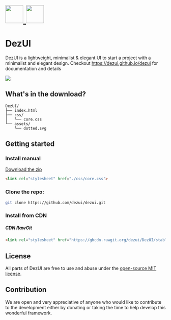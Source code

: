 

<a href="https://dezui.github.io/dezui" target="_blank" style="font-size: 2rem;">
	<img src="https://raw.githubusercontent.com/dezui/DezUI/stable/assets/main.svg" alt="" style="height: 3.5rem !important;">
	<img src="assets/main.svg" alt="" style="height: 3.5rem !important;">
</a>

# DezUI

DezUI is a lightweight, minimalist & elegant UI to start a project with a minimalist and elegant design.
Checkout https://dezui.github.io/dezui for documentation and details

[![](assets/images/dezui-web-preview.png)](https://dezui.github.io/dezui)

## What's in the download?

```
DezUI/
├── index.html
├── css/
│   └── core.css
└── assets/
	└── dotted.svg
```

## Getting started

### Install manual
[Download the zip](https://github.com/dezui/dezui/archive/refs/heads/stable.zip)
```html
<link rel="stylesheet" href="./css/core.css">
```
### Clone the repo:
```bash
git clone https://github.com/dezui/dezui.git
```
### Install from CDN
##### CDN RawGit
```html
<link rel="stylesheet" href="https://ghcdn.rawgit.org/dezui/DezUI/stable/css/core.css">
```

## License

All parts of DezUI are free to use and abuse under the [open-source MIT license](https://github.com/dezui/dezui/blob/stable/LICENSE).

## Contribution

We are open and very appreciative of anyone who would like to contribute to the development either by donating or taking the time to help develop this wonderful framework.